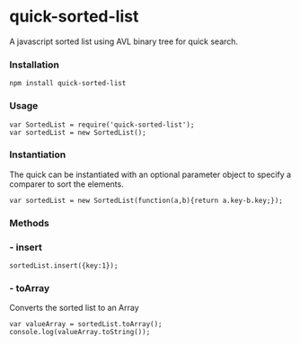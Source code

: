 # quick-sorted-list
A javascript sorted list using AVL binary tree for quick search.

### Installation ###
```
npm install quick-sorted-list
```
### Usage ###
```
var SortedList = require('quick-sorted-list');
var sortedList = new SortedList();
```
### Instantiation ###
The quick can be instantiated with an optional parameter object to specify a comparer to sort the elements.
```
var sortedList = new SortedList(function(a,b){return a.key-b.key;});
```
### Methods ###
### - insert ###
```
sortedList.insert({key:1});
```

### - toArray ###
Converts the sorted list to an Array
```
var valueArray = sortedList.toArray();
console.log(valueArray.toString());
```
